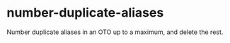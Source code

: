 # number-duplicate-aliases
Number duplicate aliases in an OTO up to a maximum, and delete the rest.

